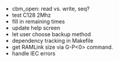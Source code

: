 - cbm_open: read vs. write, seq?
- test C128 2Mhz
- fill in remaining times
- update help screen
- let user choose backup method
- dependency tracking in Makefile
- get RAMLink size via G-P<0> command. 
- handle IEC errors

